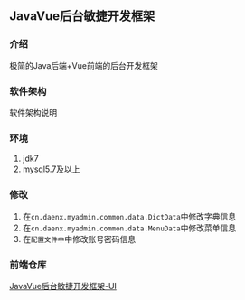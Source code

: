 ## JavaVue后台敏捷开发框架

### 介绍

极简的Java后端+Vue前端的后台开发框架

### 软件架构

软件架构说明

### 环境

1. jdk7
2. mysql5.7及以上

### 修改

1. 在`cn.daenx.myadmin.common.data.DictData`中修改字典信息
2. 在`cn.daenx.myadmin.common.data.MenuData`中修改菜单信息
3. 在`配置文件中`中修改账号密码信息

### 前端仓库

[JavaVue后台敏捷开发框架-UI](https://gitee.com/daenmax/quick-java-vue-admin-ui)
